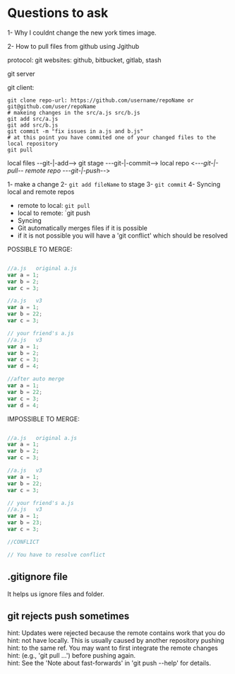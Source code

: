 # Questions to ask

1- Why I couldnt change the new york times image.

2- How to pull files from github using Jgithub

protocol: git
websites: github, bitbucket, gitlab, stash

git server

git client:
```
git clone repo-url: https://github.com/username/repoName or git@github.com/user/repoName
# makeing changes in the src/a.js src/b.js
git add src/a.js
git add src/b.js
git commit -m "fix issues in a.js and b.js"
# at this point you have commited one of your changed files to the local repository
git pull 
```

local files  --git-|-add-->  git stage  ---git-|-commit--> local repo  <*---git-|-pull-- remote repo
                                                                         ---git-|-push--*>

1- make a change
2- `git add fileName` to stage
3- `git commit`
4- Syncing local and remote repos
  - remote to local: `git pull`
  - local to remote: `git push
  - Syncing
  - Git automatically merges files if it is possible
  - if it is not possible you will have a 'git conflict' which should be resolved

POSSIBLE TO MERGE:
```javascript

//a.js   original a.js
var a = 1;
var b = 2;
var c = 3;

//a.js   v3
var a = 1;
var b = 22;
var c = 3;

// your friend's a.js
//a.js   v3
var a = 1;
var b = 2;
var c = 3;
var d = 4;

//after auto merge
var a = 1;
var b = 22;
var c = 3;
var d = 4;

```

IMPOSSIBLE TO MERGE:
```javascript

//a.js   original a.js
var a = 1;
var b = 2;
var c = 3;

//a.js   v3
var a = 1;
var b = 22;
var c = 3;

// your friend's a.js
//a.js   v3
var a = 1;
var b = 23;
var c = 3;

//CONFLICT

// You have to resolve conflict

```

## .gitignore file
It helps us ignore files and folder.

## git rejects push sometimes

hint: Updates were rejected because the remote contains work that you do                                                        
hint: not have locally. This is usually caused by another repository pushing                                                    
hint: to the same ref. You may want to first integrate the remote changes                                                       
hint: (e.g., 'git pull ...') before pushing again.                                                                              
hint: See the 'Note about fast-forwards' in 'git push --help' for details. 